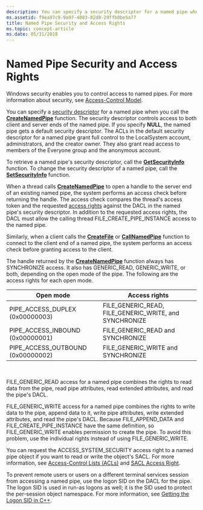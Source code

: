 ```yaml
---
description: You can specify a security descriptor for a named pipe when you call the CreateNamedPipe function. The security descriptor controls access to both client and server ends of the named pipe.
ms.assetid: f9ea97c9-9a97-4083-82d8-29ffb8be5a77
title: Named Pipe Security and Access Rights
ms.topic: concept-article
ms.date: 05/31/2018
---
```


# Named Pipe Security and Access Rights

Windows security enables you to control access to named pipes. For more information about security, see [Access-Control Model](/windows/desktop/SecAuthZ/access-control-model).

You can specify a [security descriptor](/windows/desktop/SecAuthZ/security-descriptors) for a named pipe when you call the [**CreateNamedPipe**](/windows/desktop/api/Winbase/nf-winbase-createnamedpipea) function. The security descriptor controls access to both client and server ends of the named pipe. If you specify **NULL**, the named pipe gets a default security descriptor. The ACLs in the default security descriptor for a named pipe grant full control to the LocalSystem account, administrators, and the creator owner. They also grant read access to members of the Everyone group and the anonymous account.

To retrieve a named pipe's security descriptor, call the [**GetSecurityInfo**](/windows/desktop/api/aclapi/nf-aclapi-getsecurityinfo) function. To change the security descriptor of a named pipe, call the [**SetSecurityInfo**](/windows/desktop/api/aclapi/nf-aclapi-setsecurityinfo) function.

When a thread calls [**CreateNamedPipe**](/windows/desktop/api/Winbase/nf-winbase-createnamedpipea) to open a handle to the server end of an existing named pipe, the system performs an access check before returning the handle. The access check compares the thread's access token and the requested [access rights](/windows/desktop/SecAuthZ/access-rights-and-access-masks) against the DACL in the named pipe's security descriptor. In addition to the requested access rights, the DACL must allow the calling thread FILE\_CREATE\_PIPE\_INSTANCE access to the named pipe.

Similarly, when a client calls the [**CreateFile**](/windows/desktop/api/fileapi/nf-fileapi-createfilea) or [**CallNamedPipe**](/windows/desktop/api/Winbase/nf-winbase-callnamedpipea) function to connect to the client end of a named pipe, the system performs an access check before granting access to the client.

The handle returned by the [**CreateNamedPipe**](/windows/desktop/api/Winbase/nf-winbase-createnamedpipea) function always has SYNCHRONIZE access. It also has GENERIC\_READ, GENERIC\_WRITE, or both, depending on the open mode of the pipe. The following are the access rights for each open mode.



| Open mode                           | Access rights                                              |
|-------------------------------------|------------------------------------------------------------|
| PIPE\_ACCESS\_DUPLEX (0x00000003)   | FILE\_GENERIC\_READ, FILE\_GENERIC\_WRITE, and SYNCHRONIZE |
| PIPE\_ACCESS\_INBOUND (0x00000001)  | FILE\_GENERIC\_READ and SYNCHRONIZE                        |
| PIPE\_ACCESS\_OUTBOUND (0x00000002) | FILE\_GENERIC\_WRITE and SYNCHRONIZE                       |



 

FILE\_GENERIC\_READ access for a named pipe combines the rights to read data from the pipe, read pipe attributes, read extended attributes, and read the pipe's DACL.

FILE\_GENERIC\_WRITE access for a named pipe combines the rights to write data to the pipe, append data to it, write pipe attributes, write extended attributes, and read the pipe's DACL. Because FILE\_APPEND\_DATA and FILE\_CREATE\_PIPE\_INSTANCE have the same definition, so FILE\_GENERIC\_WRITE enables permission to create the pipe. To avoid this problem, use the individual rights instead of using FILE\_GENERIC\_WRITE.

You can request the ACCESS\_SYSTEM\_SECURITY access right to a named pipe object if you want to read or write the object's SACL. For more information, see [Access-Control Lists (ACLs)](/windows/desktop/SecAuthZ/access-control-lists) and [SACL Access Right](/windows/desktop/SecAuthZ/sacl-access-right).

To prevent remote users or users on a different terminal services session from accessing a named pipe, use the logon SID on the DACL for the pipe. The logon SID is used in run-as logons as well; it is the SID used to protect the per-session object namespace. For more information, see [Getting the Logon SID in C++](/previous-versions//aa446670(v=vs.85)).

 

 
